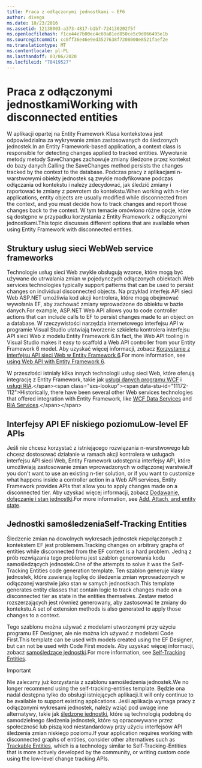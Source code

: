 ```yaml
---
title: Praca z odłączonymi jednostkami — EF6
author: divega
ms.date: 10/23/2016
ms.assetid: 12138003-a373-4817-b1b7-724130202f5f
ms.openlocfilehash: f1ce44e7b00ec4c60a81ed850ce5c9d866495e1b
ms.sourcegitcommit: cc0ff36e46e9ed3527638f7208000e8521faef2e
ms.translationtype: MT
ms.contentlocale: pl-PL
ms.lasthandoff: 03/06/2020
ms.locfileid: "78419527"
---
```

# <a name="working-with-disconnected-entities"></a><span data-ttu-id="11172-102">Praca z odłączonymi jednostkami</span><span class="sxs-lookup"><span data-stu-id="11172-102">Working with disconnected entities</span></span>
<span data-ttu-id="11172-103">W aplikacji opartej na Entity Framework Klasa kontekstowa jest odpowiedzialna za wykrywanie zmian zastosowanych do śledzonych jednostek.</span><span class="sxs-lookup"><span data-stu-id="11172-103">In an Entity Framework-based application, a context class is responsible for detecting changes applied to tracked entities.</span></span> <span data-ttu-id="11172-104">Wywołanie metody metody SaveChanges zachowuje zmiany śledzone przez kontekst do bazy danych.</span><span class="sxs-lookup"><span data-stu-id="11172-104">Calling the SaveChanges method persists the changes tracked by the context to the database.</span></span> <span data-ttu-id="11172-105">Podczas pracy z aplikacjami n-warstwowymi obiekty jednostek są zwykle modyfikowane podczas odłączania od kontekstu i należy zdecydować, jak śledzić zmiany i raportować te zmiany z powrotem do kontekstu.</span><span class="sxs-lookup"><span data-stu-id="11172-105">When working with n-tier applications, entity objects are usually modified while disconnected from the context, and you must decide how to track changes and report those changes back to the context.</span></span> <span data-ttu-id="11172-106">W tym temacie omówiono różne opcje, które są dostępne w przypadku korzystania z Entity Framework z odłączonymi jednostkami.</span><span class="sxs-lookup"><span data-stu-id="11172-106">This topic discusses different options that are available when using Entity Framework with disconnected entities.</span></span>   

## <a name="web-service-frameworks"></a><span data-ttu-id="11172-107">Struktury usług sieci Web</span><span class="sxs-lookup"><span data-stu-id="11172-107">Web service frameworks</span></span>

<span data-ttu-id="11172-108">Technologie usług sieci Web zwykle obsługują wzorce, które mogą być używane do utrwalania zmian w pojedynczych odłączonych obiektach.</span><span class="sxs-lookup"><span data-stu-id="11172-108">Web services technologies typically support patterns that can be used to persist changes on individual disconnected objects.</span></span> <span data-ttu-id="11172-109">Na przykład interfejs API sieci Web ASP.NET umożliwia kod akcji kontrolera, które mogą obejmować wywołania EF, aby zachować zmiany wprowadzone do obiektu w bazie danych.</span><span class="sxs-lookup"><span data-stu-id="11172-109">For example, ASP.NET Web API allows you to code controller actions that can include calls to EF to persist changes made to an object on a database.</span></span> <span data-ttu-id="11172-110">W rzeczywistości narzędzia internetowego interfejsu API w programie Visual Studio ułatwiają tworzenie szkieletu kontrolera interfejsu API sieci Web z modelu Entity Framework 6.</span><span class="sxs-lookup"><span data-stu-id="11172-110">In fact, the Web API tooling in Visual Studio makes it easy to scaffold a Web API controller from your Entity Framework 6 model.</span></span> <span data-ttu-id="11172-111">Aby uzyskać więcej informacji, zobacz [Korzystanie z interfejsu API sieci Web w Entity Framework 6](https://docs.microsoft.com/aspnet/web-api/overview/data/using-web-api-with-entity-framework/).</span><span class="sxs-lookup"><span data-stu-id="11172-111">For more information, see [using Web API with Entity Framework 6](https://docs.microsoft.com/aspnet/web-api/overview/data/using-web-api-with-entity-framework/).</span></span>   

<span data-ttu-id="11172-112">W przeszłości istniały kilka innych technologii usług sieci Web, które oferują integrację z Entity Framework, takie jak [usługi danych programu WCF](https://docs.microsoft.com/dotnet/framework/data/wcf/create-a-data-service-using-an-adonet-ef-data-wcf) i [usługi RIA](https://docs.microsoft.com/previous-versions/dotnet/wcf-ria/ee707344(v=vs.91)).</span><span class="sxs-lookup"><span data-stu-id="11172-112">Historically, there have been several other Web services technologies that offered integration with Entity Framework, like [WCF Data Services](https://docs.microsoft.com/dotnet/framework/data/wcf/create-a-data-service-using-an-adonet-ef-data-wcf) and [RIA Services](https://docs.microsoft.com/previous-versions/dotnet/wcf-ria/ee707344(v=vs.91)).</span></span>

## <a name="low-level-ef-apis"></a><span data-ttu-id="11172-113">Interfejsy API EF niskiego poziomu</span><span class="sxs-lookup"><span data-stu-id="11172-113">Low-level EF APIs</span></span>

<span data-ttu-id="11172-114">Jeśli nie chcesz korzystać z istniejącego rozwiązania n-warstwowego lub chcesz dostosować działanie w ramach akcji kontrolera w usługach interfejsu API sieci Web, Entity Framework udostępnia interfejsy API, które umożliwiają zastosowanie zmian wprowadzonych w odłączonej warstwie.</span><span class="sxs-lookup"><span data-stu-id="11172-114">If you don't want to use an existing n-tier solution, or if you want to customize what happens inside a controller action in a Web API services, Entity Framework provides APIs that allow you to apply changes made on a disconnected tier.</span></span> <span data-ttu-id="11172-115">Aby uzyskać więcej informacji, zobacz [Dodawanie, dołączanie i stan jednostki](~/ef6/saving/change-tracking/entity-state.md).</span><span class="sxs-lookup"><span data-stu-id="11172-115">For more information, see [Add, Attach, and entity state](~/ef6/saving/change-tracking/entity-state.md).</span></span>  

## <a name="self-tracking-entities"></a><span data-ttu-id="11172-116">Jednostki samośledzenia</span><span class="sxs-lookup"><span data-stu-id="11172-116">Self-Tracking Entities</span></span>  

<span data-ttu-id="11172-117">Śledzenie zmian na dowolnych wykresach jednostek niepołączonych z kontekstem EF jest problemem.</span><span class="sxs-lookup"><span data-stu-id="11172-117">Tracking changes on arbitrary graphs of entities while disconnected from the EF context is a hard problem.</span></span> <span data-ttu-id="11172-118">Jedną z prób rozwiązania tego problemu jest szablon generowania kodu samośledzących jednostek.</span><span class="sxs-lookup"><span data-stu-id="11172-118">One of the attempts to solve it was the Self-Tracking Entities code generation template.</span></span> <span data-ttu-id="11172-119">Ten szablon generuje klasy jednostek, które zawierają logikę do śledzenia zmian wprowadzonych w odłączonej warstwie jako stan w samych jednostkach.</span><span class="sxs-lookup"><span data-stu-id="11172-119">This template generates entity classes that contain logic to track changes made on a disconnected tier as state in the entities themselves.</span></span> <span data-ttu-id="11172-120">Zestaw metod rozszerzających jest również generowany, aby zastosować te zmiany do kontekstu.</span><span class="sxs-lookup"><span data-stu-id="11172-120">A set of extension methods is also generated to apply those changes to a context.</span></span>

<span data-ttu-id="11172-121">Tego szablonu można używać z modelami utworzonymi przy użyciu programu EF Designer, ale nie można ich używać z modelami Code First.</span><span class="sxs-lookup"><span data-stu-id="11172-121">This template can be used with models created using the EF Designer, but can not be used with Code First models.</span></span> <span data-ttu-id="11172-122">Aby uzyskać więcej informacji, zobacz [samośledzące jednostki](self-tracking-entities/index.md).</span><span class="sxs-lookup"><span data-stu-id="11172-122">For more information, see [Self-Tracking Entities](self-tracking-entities/index.md).</span></span>  

> [!IMPORTANT]
> <span data-ttu-id="11172-123">Nie zalecamy już korzystania z szablonu samośledzenia jednostek.</span><span class="sxs-lookup"><span data-stu-id="11172-123">We no longer recommend using the self-tracking-entities template.</span></span> <span data-ttu-id="11172-124">Będzie ona nadal dostępna tylko do obsługi istniejących aplikacji.</span><span class="sxs-lookup"><span data-stu-id="11172-124">It will only continue to be available to support existing applications.</span></span> <span data-ttu-id="11172-125">Jeśli aplikacja wymaga pracy z odłączonymi wykresami jednostek, należy wziąć pod uwagę inne alternatywy, takie jak [śledzone jednostki](https://trackableentities.github.io/), które są technologią podobną do samodzielnego śledzenia jednostek, które są opracowywane przez społeczność lub piszą kod niestandardowy przy użyciu interfejsów API śledzenia zmian niskiego poziomu.</span><span class="sxs-lookup"><span data-stu-id="11172-125">If your application requires working with disconnected graphs of entities, consider other alternatives such as [Trackable Entities](https://trackableentities.github.io/), which is a technology similar to Self-Tracking-Entities that is more actively developed by the community, or writing custom code using the low-level change tracking APIs.</span></span>
